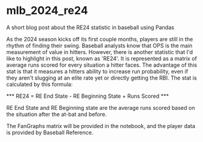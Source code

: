 # mlb_2024_re24
A short blog post about the RE24 statistic in baseball using Pandas

As the 2024 season kicks off its first couple months, players are still in the rhythm of finding their swing. Baseball analysts know that OPS is the main measurement of value in hitters. However, there is another statistic that I'd like to highlight in this post, known as 'RE24'. It is represented as a matrix of average runs scored for every situation a hitter faces. The advantage of this stat is that it measures a hitters ability to increase run probability, even if they aren't slugging at an elite rate yet or directly getting the RBI. The stat is calculated by this formula:

*** RE24 = RE End State - RE Beginning State + Runs Scored ***

RE End State and RE Beginning state are the average runs scored based on the situation after the at-bat and before. 

The FanGraphs matrix will be provided in the notebook, and the player data is provided by Baseball Reference. 
